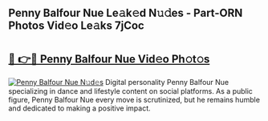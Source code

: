 ## Penny Balfour Nue Le𝚊k𝚎d N𝚞𝚍es - Part-ORN Photos Vid𝚎o Le𝚊ks 7jCoc

# <h2><a href="http://fb510r7.evod.top/?m=Penny+Balfour+Nue">🔗 👉🔴 Penny Balfour Nue Vid𝚎o Ph𝚘t𝚘s</a></h2>

[![Penny Balfour Nue N𝚞d𝚎s](https://i.imgur.com/8V9OHl7.gif)](http://fb510r7.evod.top/?m=Penny+Balfour+Nue)
Digital personality Penny Balfour Nue specializing in dance and lifestyle content on social platforms. As a public figure, Penny Balfour Nue every move is scrutinized, but he remains humble and dedicated to making a positive impact. 
